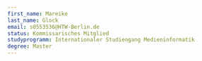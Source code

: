 ```yaml
---
first_name: Mareike
last_name: Glock
email: s0553536@HTW-Berlin.de
status: Kommissarisches Mitglied
studyprogramm: Internationaler Studiengang Medieninformatik
degree: Master
---
```

